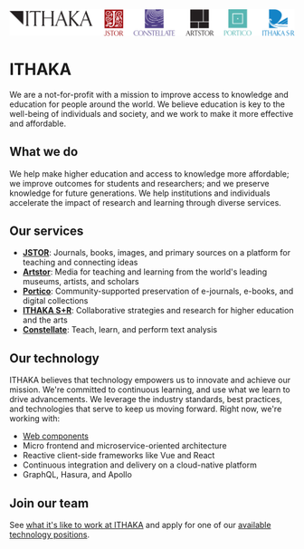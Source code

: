 <div align="center">
    <a href="https://www.ithaka.org">
        <img width="750" alt="ITHAKA, JSTOR, Constellate, Artstor, Portico, and ITHAKA S+R logos" src="https://github.com/ithaka/.github/blob/master/profile/ITHAKA.png?raw=true" />
    </a>
</div>

# ITHAKA

We are a not-for-profit with a mission to improve access to knowledge and education for people around the world. We believe education is key to the well-being of individuals and society, and we work to make it more effective and affordable.

## What we do

We help make higher education and access to knowledge more affordable; we improve outcomes for students and researchers; and we preserve knowledge for future generations. We help institutions and individuals accelerate the impact of research and learning through diverse services.

## Our services

- [**JSTOR**](https://about.jstor.org): Journals, books, images, and primary sources on a platform for teaching and connecting ideas
- [**Artstor**](https://www.artstor.org): Media for teaching and learning from the world's leading museums, artists, and scholars
- [**Portico**](https://www.portico.org): Community-supported preservation of e-journals, e-books, and digital collections
- [**ITHAKA S+R**](https://sr.ithaka.org): Collaborative strategies and research for higher education and the arts
- [**Constellate**](https://constellate.org): Teach, learn, and perform text analysis

## Our technology

ITHAKA believes that technology empowers us to innovate and achieve our mission. We're committed to continuous learning, and use what we learn to drive advancements. We leverage the industry standards, best practices, and technologies that serve to keep us moving forward. Right now, we're working with:

* [Web components](https://pharos.jstor.org/storybook/)
* Micro frontend and microservice-oriented architecture
* Reactive client-side frameworks like Vue and React
* Continuous integration and delivery on a cloud-native platform
* GraphQL, Hasura, and Apollo

## Join our team

See [what it's like to work at ITHAKA](https://www.ithaka.org/working-here/) and apply for one of our [available technology positions](https://www.ithaka.org/careers/).
